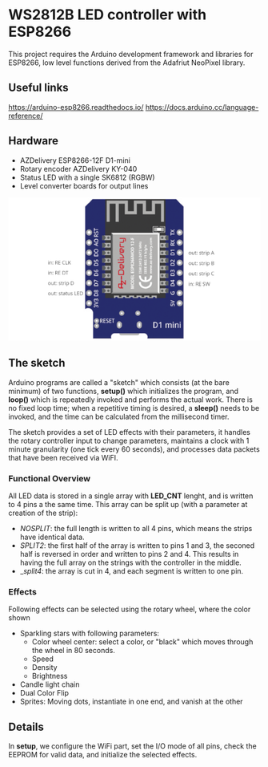 # WS2812B LED controller with ESP8266

This project requires the Arduino development framework and libraries for ESP8266, low level functions derived from the Adafriut NeoPixel library.

## Useful links

https://arduino-esp8266.readthedocs.io/
https://docs.arduino.cc/language-reference/

## Hardware

* AZDelivery ESP8266-12F D1-mini
* Rotary encoder AZDelivery KY-040
* Status LED with a single SK6812 (RGBW)
* Level converter boards for output lines

![Pinout of ESP8266 for this project](https://github.com/klausbotschen/esp8266-led/blob/main/doc/pin-useage-small.png)

## The sketch

Arduino programs are called a "sketch" which consists (at the bare minimum) of two functions, __setup()__ which initializes the program, and __loop()__ which is repeatedly invoked and performs the actual work. There is no fixed loop time; when a repetitive timing is desired, a __sleep()__ needs to be invoked, and the time can be calculated from the millisecond timer.

The sketch provides a set of LED effects with their parameters, it handles the rotary controller input to change parameters, maintains a clock with 1 minute granularity (one tick every 60 seconds), and processes data packets that have been received via WiFI.

### Functional Overview

All LED data is stored in a single array with __LED_CNT__ lenght, and is written to 4 pins a the same time. This array can be split up (with a parameter at creation of the strip):

* _NOSPLIT_: the full length is written to all 4 pins, which means the strips have identical data.
* _SPLIT2_: the first half of the array is written to pins 1 and 3, the seconed half is reversed in order and written to pins 2 and 4. This results in having the full array on the strings with the controller in the middle.
* __split4_: the array is cut in 4, and each segment is written to one pin.

### Effects

Following effects can be selected using the rotary wheel, where the color shown

* Sparkling stars with following parameters:
  * Color wheel center: select a color, or "black" which moves through the wheel in 80 seconds.
  * Speed
  * Density
  * Brightness
* Candle light chain
* Dual Color Flip
* Sprites: Moving dots, instantiate in one end, and vanish at the other

## Details

In __setup__, we configure the WiFi part, set the I/O mode of all pins, check the EEPROM for valid data, and initialize the selected effects.